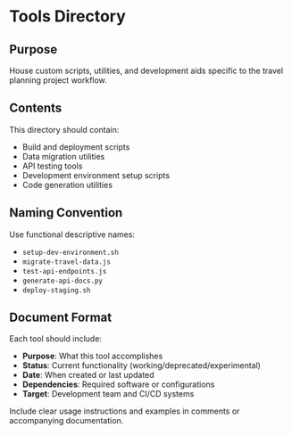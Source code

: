 # Tools Directory

## Purpose

House custom scripts, utilities, and development aids specific to the travel planning project workflow.

## Contents

This directory should contain:
- Build and deployment scripts
- Data migration utilities
- API testing tools
- Development environment setup scripts
- Code generation utilities

## Naming Convention

Use functional descriptive names:
- `setup-dev-environment.sh`
- `migrate-travel-data.js`
- `test-api-endpoints.js`
- `generate-api-docs.py`
- `deploy-staging.sh`

## Document Format

Each tool should include:
- **Purpose**: What this tool accomplishes
- **Status**: Current functionality (working/deprecated/experimental)
- **Date**: When created or last updated
- **Dependencies**: Required software or configurations
- **Target**: Development team and CI/CD systems

Include clear usage instructions and examples in comments or accompanying documentation.
